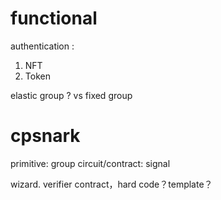 # functional

authentication :
1. NFT
2. Token

elastic group ? vs fixed group

# cpsnark

primitive:
    group
        circuit/contract:
    signal


wizard.
verifier contract，hard code？template？
